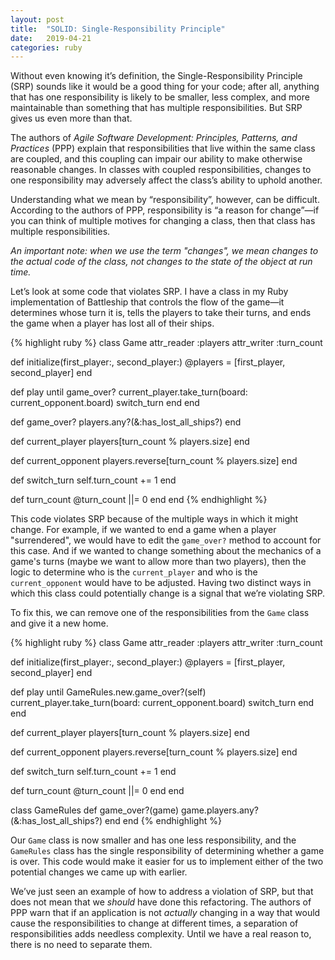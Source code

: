 ```yaml
---
layout: post
title:  "SOLID: Single-Responsibility Principle"
date:   2019-04-21
categories: ruby
---
```


Without even knowing it’s definition, the Single-Responsibility Principle (SRP) sounds like it would be a good thing for your code; after all, anything that has one responsibility is likely to be smaller, less complex, and more maintainable than something that has multiple responsibilities. But SRP gives us even more than that.

The authors of _Agile Software Development: Principles, Patterns, and Practices_ (PPP) explain that responsibilities that live within the same class are coupled, and this coupling can impair our ability to make otherwise reasonable changes. In classes with coupled responsibilities, changes to one responsibility may adversely affect the class’s ability to uphold another.

Understanding what we mean by “responsibility”, however, can be difficult. According to the authors of PPP, responsibility is “a reason for change”—if you can think of multiple motives for changing a class, then that class has multiple responsibilities.

_An important note: when we use the term "changes", we mean changes to the actual code of the class, not changes to the state of the object at run time._

Let’s look at some code that violates SRP. I have a class in my Ruby implementation of Battleship that controls the flow of the game—it determines whose turn it is, tells the players to take their turns, and ends the game when a player has lost all of their ships.

{% highlight ruby %}
class Game
  attr_reader :players
  attr_writer :turn_count

  def initialize(first_player:, second_player:)
    @players = [first_player, second_player]
  end

  def play
    until game_over?
      current_player.take_turn(board: current_opponent.board)
      switch_turn
    end
  end

  def game_over?
    players.any?(&:has_lost_all_ships?)
  end

  def current_player
    players[turn_count % players.size]
  end

  def current_opponent
    players.reverse[turn_count % players.size]
  end

  def switch_turn
    self.turn_count += 1
  end

  def turn_count
    @turn_count ||= 0
  end
end
{% endhighlight %}

This code violates SRP because of the multiple ways in which it might change. For example, if we wanted to end a game when a player "surrendered", we would have to edit the `game_over?` method to account for this case. And if we wanted to change something about the mechanics of a game's turns (maybe we want to allow more than two players), then the logic to determine who is the `current_player` and who is the `current_opponent` would have to be adjusted. Having two distinct ways in which this class could potentially change is a signal that we’re violating SRP.

To fix this, we can remove one of the responsibilities from the `Game` class and give it a new home.

{% highlight ruby %}
class Game
  attr_reader :players
  attr_writer :turn_count

  def initialize(first_player:, second_player:)
    @players = [first_player, second_player]
  end

  def play
    until GameRules.new.game_over?(self)
      current_player.take_turn(board: current_opponent.board)
      switch_turn
    end
  end

  def current_player
    players[turn_count % players.size]
  end

  def current_opponent
    players.reverse[turn_count % players.size]
  end

  def switch_turn
    self.turn_count += 1
  end

  def turn_count
    @turn_count ||= 0
  end
end

class GameRules
  def game_over?(game)
    game.players.any?(&:has_lost_all_ships?)
  end
end
{% endhighlight %}

Our `Game` class is now smaller and has one less responsibility, and the `GameRules` class has the single responsibility of determining whether a game is over. This code would make it easier for us to implement either of the two potential changes we came up with earlier.

We’ve just seen an example of how to address a violation of SRP, but that does not mean that we _should_ have done this refactoring. The authors of PPP warn that if an application is not _actually_ changing in a way that would cause the responsibilities to change at different times, a separation of responsibilities adds needless complexity. Until we have a real reason to, there is no need to separate them.
